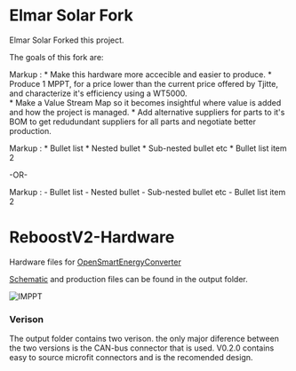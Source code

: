 # Elmar Solar Fork

Elmar Solar Forked this project. 

The goals of this fork are:

Markup : * Make this hardware more accecible and easier to produce.
         * Produce 1 MPPT, for a price lower than the current price offered by Tjitte, and characterize it's efficiency using a WT5000.  
         * Make a Value Stream Map so it becomes insightful where value is added and how the project is managed. 
         * Add alternative suppliers for parts to it's BOM to get redudundant suppliers for all parts and negotiate better production. 

 Markup : * Bullet list
              * Nested bullet
                  * Sub-nested bullet etc
          * Bullet list item 2

-OR-

 Markup : - Bullet list
              - Nested bullet
                  - Sub-nested bullet etc
          - Bullet list item 2 

# ReboostV2-Hardware
Hardware files for [OpenSmartEnergyConverter](https://github.com/TjitteS/OpenSmartEnergyConverter)

[Schematic](https://github.com/TjitteS/ReboostV2-Hardware/blob/main/Outputs/Reboost%20V0.2.1/Schematic%20Prints.PDF) and production files can be found in the output folder.

![IMPPT](Pics/MPPT-STRAIGHT.png)

### Verison ###

The output folder contains two verison. the only major diference between the two versions is the CAN-bus connector that is used. V0.2.0 contains easy to source microfit connectors and is the recomended design.
